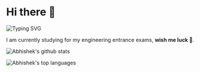 # Hi there 👋

![Typing SVG](https://readme-typing-svg.herokuapp.com/?center=true&multiline=true&lines=I+am+Abhishek,+a+self+learning+programmer;I+like+tech,and+any+kind+of+programming+related+stuff)


I am currently studying for my engineering entrance exams, **wish me luck 🤞**.

![Abhishek's github stats](https://github-readme-stats.vercel.app/api?username=Abhishek10351&theme=blue-green&count_private=true)

![Abhishek's top languages](https://github-readme-stats.vercel.app/api/top-langs/?username=Abhishek10351&theme=blue-green)

